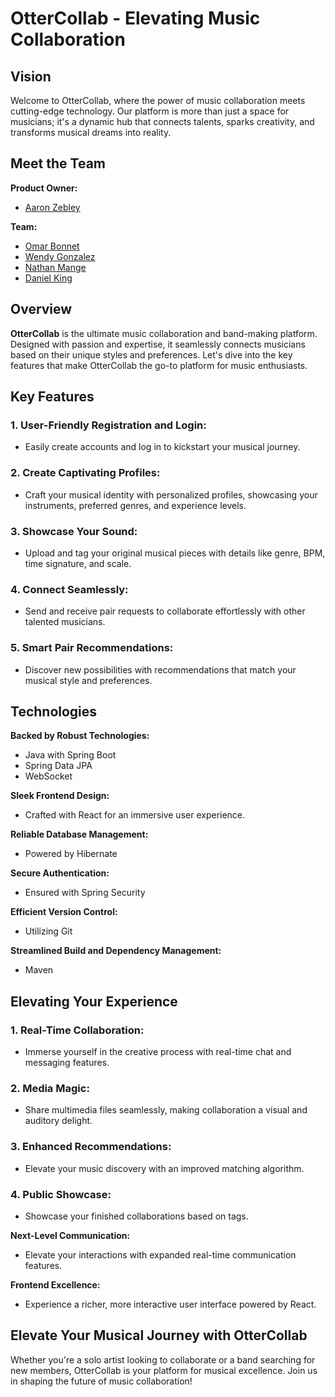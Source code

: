 # OtterCollab - Elevating Music Collaboration

## Vision

Welcome to OtterCollab, where the power of music collaboration meets cutting-edge technology. Our platform is more than just a space for musicians; it's a dynamic hub that connects talents, sparks creativity, and transforms musical dreams into reality.

## Meet the Team

**Product Owner:** 
- [Aaron Zebley](https://zebleya1.github.io/)

**Team:**
- [Omar Bonnet](https://obonn1.github.io/)
- [Wendy Gonzalez](GONZ997.github.io)
- [Nathan Mange](nmange95.github.io)
- [Daniel King](https://danielking.pro)

## Overview

**OtterCollab** is the ultimate music collaboration and band-making platform. Designed with passion and expertise, it seamlessly connects musicians based on their unique styles and preferences. Let's dive into the key features that make OtterCollab the go-to platform for music enthusiasts.

## Key Features

### 1. **User-Friendly Registration and Login:**
   - Easily create accounts and log in to kickstart your musical journey.

### 2. **Create Captivating Profiles:**
   - Craft your musical identity with personalized profiles, showcasing your instruments, preferred genres, and experience levels.

### 3. **Showcase Your Sound:**
   - Upload and tag your original musical pieces with details like genre, BPM, time signature, and scale.

### 4. **Connect Seamlessly:**
   - Send and receive pair requests to collaborate effortlessly with other talented musicians.

### 5. **Smart Pair Recommendations:**
   - Discover new possibilities with recommendations that match your musical style and preferences.

## Technologies

**Backed by Robust Technologies:**
- Java with Spring Boot
- Spring Data JPA
- WebSocket

**Sleek Frontend Design:**
- Crafted with React for an immersive user experience.

**Reliable Database Management:**
- Powered by Hibernate

**Secure Authentication:**
- Ensured with Spring Security

**Efficient Version Control:**
- Utilizing Git

**Streamlined Build and Dependency Management:**
- Maven

## Elevating Your Experience

### 1. **Real-Time Collaboration:**
   - Immerse yourself in the creative process with real-time chat and messaging features.

### 2. **Media Magic:**
   - Share multimedia files seamlessly, making collaboration a visual and auditory delight.

### 3. **Enhanced Recommendations:**
   - Elevate your music discovery with an improved matching algorithm.

### 4. **Public Showcase:**
   - Showcase your finished collaborations based on tags.


 **Next-Level Communication:**
   - Elevate your interactions with expanded real-time communication features.
     
 **Frontend Excellence:**
   - Experience a richer, more interactive user interface powered by React.

## Elevate Your Musical Journey with OtterCollab

Whether you're a solo artist looking to collaborate or a band searching for new members, OtterCollab is your platform for musical excellence. Join us in shaping the future of music collaboration!
